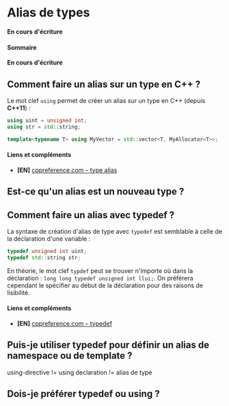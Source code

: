 # Alias de types

**En cours d'écriture**

#### Sommaire

**En cours d'écriture**

## Comment faire un alias sur un type en C++ ?

Le mot clef `using` permet de créer un alias sur un type en C++ (depuis **C++11**) :

```cpp
using uint = unsigned int;
using str = std::string;

template<typename T> using MyVector = std::vector<T, MyAllocator<T>>;
```

#### Liens et compléments
 - **[EN]** [cppreference.com – type alias](https://en.cppreference.com/w/cpp/language/type_alias)

## Est-ce qu'un alias est un nouveau type ?

## Comment faire un alias avec typedef ?

La syntaxe de création d'alias de type avec `typedef` est semblable à celle de la déclaration d'une variable :

```cpp
typedef unsigned int uint;
typedef std::string str;
```

En théorie, le mot clef `typdef` peut se trouver n'importe où dans la déclaration : `long long typedef unsigned int llui;`. On préférera cependant le spécifier au début de la déclaration pour des raisons de lisibilité.

#### Liens et compléments
 - **[EN]** [cppreference.com – typedef](https://en.cppreference.com/w/cpp/language/typedef)

## Puis-je utiliser typedef pour définir un alias de namespace ou de template ?

using-directive != using declaration != alias de type

## Dois-je préférer typedef ou using ?
